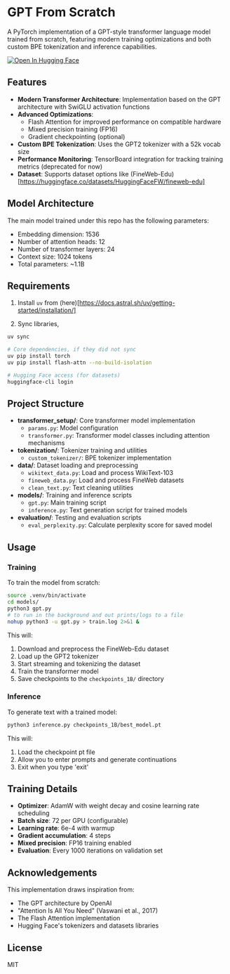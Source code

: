 # GPT From Scratch

A PyTorch implementation of a GPT-style transformer language model trained from scratch, featuring modern training optimizations and both custom BPE tokenization and inference capabilities.

[![Open In Hugging Face](https://img.shields.io/badge/Hugging%20Face-Model-yellow)](https://huggingface.co/purelyunfunctionalai/gibberishgpt)

## Features

- **Modern Transformer Architecture**: Implementation based on the GPT architecture with SwiGLU activation functions
- **Advanced Optimizations**:
  - Flash Attention for improved performance on compatible hardware
  - Mixed precision training (FP16)
  - Gradient checkpointing (optional)
- **Custom BPE Tokenization**: Uses the GPT2 tokenizer with a 52k vocab size
- **Performance Monitoring**: TensorBoard integration for tracking training metrics (deprecated for now)
- **Dataset**: Supports dataset options like (FineWeb-Edu)[https://huggingface.co/datasets/HuggingFaceFW/fineweb-edu]

## Model Architecture
The main model trained under this repo has the following parameters:
- Embedding dimension: 1536
- Number of attention heads: 12
- Number of transformer layers: 24
- Context size: 1024 tokens
- Total parameters: ~1.1B

## Requirements
1. Install `uv` from (here)[https://docs.astral.sh/uv/getting-started/installation/]

2. Sync libraries, 
```bash
uv sync
```

```bash
# Core dependencies, if they did not sync
uv pip install torch
uv pip install flash-attn --no-build-isolation  

# Hugging Face access (for datasets)
huggingface-cli login
```

## Project Structure

- **transformer_setup/**: Core transformer model implementation
  - `params.py`: Model configuration
  - `transformer.py`: Transformer model classes including attention mechanisms
- **tokenization/**: Tokenizer training and utilities
  - `custom_tokenizer/`: BPE tokenizer implementation
- **data/**: Dataset loading and preprocessing
  - `wikitext_data.py`: Load and process WikiText-103
  - `fineweb_data.py`: Load and process FineWeb datasets
  - `clean_text.py`: Text cleaning utilities
- **models/**: Training and inference scripts
  - `gpt.py`: Main training script
  - `inference.py`: Text generation script for trained models
- **evaluation/**: Testing and evaluation scripts
  - `eval_perplexity.py`: Calculate perplexity score for saved model

## Usage

### Training

To train the model from scratch:

```bash
source .venv/bin/activate
cd models/
python3 gpt.py
# to run in the background and out prints/logs to a file
nohup python3 -u gpt.py > train.log 2>&1 &
```

This will:
1. Download and preprocess the FineWeb-Edu dataset
2. Load up the GPT2 tokenizer
3. Start streaming and tokenizing the dataset
4. Train the transformer model
5. Save checkpoints to the `checkpoints_1B/` directory

### Inference

To generate text with a trained model:

```bash
python3 inference.py checkpoints_1B/best_model.pt
```

This will:
1. Load the checkpoint pt file
2. Allow you to enter prompts and generate continuations
3. Exit when you type 'exit'

## Training Details

- **Optimizer**: AdamW with weight decay and cosine learning rate scheduling
- **Batch size**: 72 per GPU (configurable)
- **Learning rate**: 6e-4 with warmup
- **Gradient accumulation**: 4 steps
- **Mixed precision**: FP16 training enabled
- **Evaluation**: Every 1000 iterations on validation set

## Acknowledgements

This implementation draws inspiration from:
- The GPT architecture by OpenAI
- "Attention Is All You Need" (Vaswani et al., 2017)
- The Flash Attention implementation
- Hugging Face's tokenizers and datasets libraries

## License

MIT